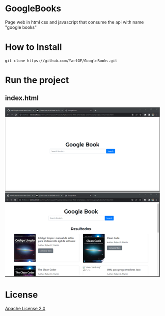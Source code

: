 # GoogleBooks
Page web in html css and javascript that consume the api with name "google books"

# How to Install


``` shell
git clone https://github.com/YaelGF/GoogleBooks.git
```

# Run the project

## index.html
![index.html](/assets/index.png)
![search](/assets/cleanCode.png)

# License
[Apache License 2.0](https://github.com/YaelGF/GoogleBooks/blob/main/LICENSE)